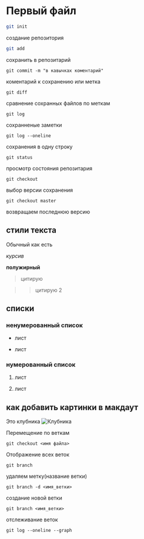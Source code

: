 # Первый файл
```sh
git init 
```
создание репозитория
```sh
git add 
```
сохранить в репозитарий
```
git commit -m "в кавычках коментарий"
```
коментарий к сохранению или метка
```
git diff
```
сравнение сохранных файлов по меткам
```
git log  
```
сохранненые заметки
```
git log --oneline
```
сохранения в одну строку
```
git status
``` 
 просмотр состояния  репозитария
```
git checkout
```
 выбор версии сохранения
```
git checkout master
```
  возвращаем последнюю версию

## стили текста  

Обычный как есть

*курсив*

**полужирный**

>цитирую

>>цитирую 2

## списки

### ненумерованный список

* лист

* лист

### нумерованный список 

1. лист

2. лист

## как добавить картинки в макдаут

Это клубника
![Клубника](клубника.JPG.jpg)

Перемещение по веткам
```
git checkout <имя файла>
```
Отображение всех веток 
```
git branch
```
удаляем метку(название ветки)
```
git branch -d <имя_ветки>
```
создание новой ветки
```
git branch <имя_ветки>
```
отслеживание веток 
```
git log --oneline --graph
```